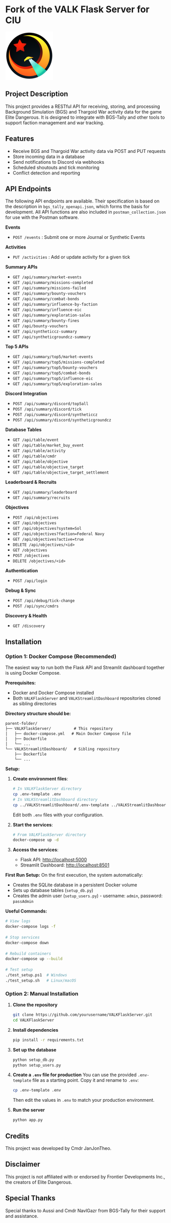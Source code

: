 # Fork of the VALK Flask Server for CIU

![CIU Logo](static/CIU.png)

## Project Description

This project provides a RESTful API for receiving, storing, and processing Background Simulation (BGS) and Thargoid War activity data for the game Elite Dangerous. It is designed to integrate with BGS-Tally and other tools to support faction management and war tracking.

## Features

- Receive BGS and Thargoid War activity data via POST and PUT requests
- Store incoming data in a database
- Send notifications to Discord via webhooks
- Scheduled shoutouts and tick monitoring
- Conflict detection and reporting

## API Endpoints

The following API endpoints are available. Their specification is based on the description in `bgs_tally_openapi.json`, which forms the basis for development. All API functions are also included in `postman_collection.json` for use with the Postman software.

**Events**

- `POST /events` : Submit one or more Journal or Synthetic Events

**Activities**

- `PUT /activities` : Add or update activity for a given tick

**Summary APIs**

- `GET /api/summary/market-events`
- `GET /api/summary/missions-completed`
- `GET /api/summary/missions-failed`
- `GET /api/summary/bounty-vouchers`
- `GET /api/summary/combat-bonds`
- `GET /api/summary/influence-by-faction`
- `GET /api/summary/influence-eic`
- `GET /api/summary/exploration-sales`
- `GET /api/summary/bounty-fines`
- `GET /api/bounty-vouchers`
- `GET /api/syntheticcz-summary`
- `GET /api/syntheticgroundcz-summary`

**Top 5 APIs**

- `GET /api/summary/top5/market-events`
- `GET /api/summary/top5/missions-completed`
- `GET /api/summary/top5/bounty-vouchers`
- `GET /api/summary/top5/combat-bonds`
- `GET /api/summary/top5/influence-eic`
- `GET /api/summary/top5/exploration-sales`

**Discord Integration**

- `POST /api/summary/discord/top5all`
- `POST /api/summary/discord/tick`
- `POST /api/summary/discord/syntheticcz`
- `POST /api/summary/discord/syntheticgroundcz`

**Database Tables**

- `GET /api/table/event`
- `GET /api/table/market_buy_event`
- `GET /api/table/activity`
- `GET /api/table/cmdr`
- `GET /api/table/objective`
- `GET /api/table/objective_target`
- `GET /api/table/objective_target_settlement`

**Leaderboard & Recruits**

- `GET /api/summary/leaderboard`
- `GET /api/summary/recruits`

**Objectives**

- `POST /api/objectives`
- `GET /api/objectives`
- `GET /api/objectives?system=Sol`
- `GET /api/objectives?faction=Federal Navy`
- `GET /api/objectives?active=true`
- `DELETE /api/objectives/<id>`
- `GET /objectives`
- `POST /objectives`
- `DELETE /objectives/<id>`

**Authentication**

- `POST /api/login`

**Debug & Sync**

- `POST /api/debug/tick-change`
- `POST /api/sync/cmdrs`

**Discovery & Health**

- `GET /discovery`

## Installation

### Option 1: Docker Compose (Recommended)

The easiest way to run both the Flask API and Streamlit dashboard together is using Docker Compose.

**Prerequisites:**

- Docker and Docker Compose installed
- Both `VALKFlaskServer` and `VALKStreamlitDashboard` repositories cloned as sibling directories

**Directory structure should be:**

```
parent-folder/
├── VALKFlaskServer/          # This repository
│   ├── docker-compose.yml   # Main Docker Compose file
│   ├── Dockerfile
│   └── ...
└── VALKStreamlitDashboard/   # Sibling repository
    ├── Dockerfile
    └── ...
```

**Setup:**

1. **Create environment files**:

   ```bash
   # In VALKFlaskServer directory
   cp .env-template .env
   # In VALKStreamlitDashboard directory
   cp ../VALKStreamlitDashboard/.env-template ../VALKStreamlitDashboard/.env
   ```

   Edit both `.env` files with your configuration.

2. **Start the services**:

   ```bash
   # From VALKFlaskServer directory
   docker-compose up -d
   ```

3. **Access the services**:
   - Flask API: <http://localhost:5000>
   - Streamlit Dashboard: <http://localhost:8501>

**First Run Setup:**
On the first execution, the system automatically:

- Creates the SQLite database in a persistent Docker volume
- Sets up database tables (`setup_db.py`)
- Creates the admin user (`setup_users.py`) - username: `admin`, password: `passAdmin`

**Useful Commands:**

```bash
# View logs
docker-compose logs -f

# Stop services
docker-compose down

# Rebuild containers
docker-compose up --build

# Test setup
./test_setup.ps1  # Windows
./test_setup.sh   # Linux/macOS
```

### Option 2: Manual Installation

1. **Clone the repository**

   ```bash
   git clone https://github.com/yourusername/VALKFlaskServer.git
   cd VALKFlaskServer
   ```

2. **Install dependencies**

   ```bash
   pip install -r requirements.txt
   ```

3. **Set up the database**

   ```bash
   python setup_db.py
   python setup_users.py
   ```

4. **Create a `.env` file for production**
   You can use the provided `.env-template` file as a starting point. Copy it and rename to `.env`:

   ```bash
   cp .env-template .env
   ```

   Then edit the values in `.env` to match your production environment.

5. **Run the server**

   ```bash
   python app.py
   ```

## Credits

This project was developed by Cmdr JanJonTheo.

## Disclaimer

This project is not affiliated with or endorsed by Frontier Developments Inc., the creators of Elite Dangerous.

## Special Thanks

Special thanks to Aussi and Cmdr NavlGazr from BGS-Tally for their support and assistance.
